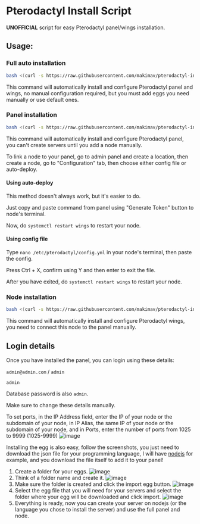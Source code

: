 # Pterodactyl Install Script
**UNOFFICIAL** script for easy Pterodactyl panel/wings installation.

## Usage:

### Full auto installation
```bash
bash <(curl -s https://raw.githubusercontent.com/makimav/pterodactyl-install/refs/heads/main/pterodactyl-install.sh) full
```
This command will automatically install and configure Pterodactyl panel and wings, no manual configuration required, but you must add eggs you need manually or use default ones.

### Panel installation
```bash
bash <(curl -s https://raw.githubusercontent.com/makimav/pterodactyl-install/refs/heads/main/pterodactyl-install.sh) panel
```
This command will automatically install and configure Pterodactyl panel, you can't create servers until you add a node manually.

To link a node to your panel, go to admin panel and create a location, then create a node, go to "Configuration" tab, then choose either config file or auto-deploy.

#### Using auto-deploy
This method doesn't always work, but it's easier to do.

Just copy and paste command from panel using "Generate Token" button to node's terminal.

Now, do `systemctl restart wings` to restart your node.

#### Using config file
Type `nano /etc/pterodactyl/config.yml` in your node's terminal, then paste the config.

Press Ctrl + X, confirm using Y and then enter to exit the file.

After you have exited, do `systemctl restart wings` to restart your node.

### Node installation
```bash
bash <(curl -s https://raw.githubusercontent.com/makimav/pterodactyl-install/refs/heads/main/pterodactyl-install.sh) node
```
This command will automatically install and configure Pterodactyl wings, you need to connect this node to the panel manually.

## Login details
Once you have installed the panel, you can login using these details:

`admin@admin.com` / `admin`

`admin`

Database password is also `admin`.

Make sure to change these details manually.

To set ports, in the IP Address field, enter the IP of your node or the subdomain of your node, in IP Alias, the same IP of your node or the subdomain of your node, and in Ports, enter the number of ports from 1025 to 9999 (1025-9999)
![image](https://github.com/user-attachments/assets/7496b68d-7324-42c5-920e-c3ed3d6eb940)

Installing the egg is also easy, follow the screenshots, you just need to download the json file for your programming language, I will have [nodejs](https://github.com/makimav/pterodactyl-install/blob/main/nodejs.json) for example, and you download the file itself to add it to your panel!

1) Create a folder for your eggs.
![image](https://github.com/user-attachments/assets/84dde801-1a13-42dd-be20-1501cd5942b2)
2) Think of a folder name and create it.
![image](https://github.com/user-attachments/assets/05864760-754c-4b74-a020-a0eae68cef88)
3) Make sure the folder is created and click the import egg button.
![image](https://github.com/user-attachments/assets/39012a60-9330-4a8a-aa94-abaceac4f477)
4) Select the egg file that you will need for your servers and select the folder where your egg will be downloaded and click import.
![image](https://github.com/user-attachments/assets/4383f937-547d-44bf-8274-5de78885925b)
5) Everything is ready, now you can create your server on nodejs (or the language you chose to install the server) and use the full panel and node.
